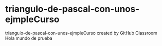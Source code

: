 # triangulo-de-pascal-con-unos-ejmpleCurso
triangulo-de-pascal-con-unos-ejmpleCurso created by GitHub Classroom
Hola mundo de prueba
